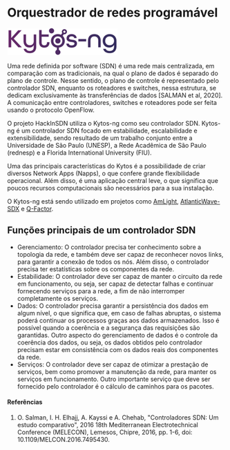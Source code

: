 # Orquestrador de redes programável

[![Kytos-ng logo](assets/img/kytosng-logo.png)](https://github.com/kytos-ng/kytos?tab=readme-ov-file#kytos-ngkytos)

Uma rede definida por software (SDN) é uma rede mais centralizada, em comparação com as tradicionais, na qual o plano de dados é separado do plano de controle. Nesse sentido, o plano de controle é representado pelo controlador SDN, enquanto os roteadores e switches, nessa estrutura, se dedicam exclusivamente às transferências de dados [SALMAN et al, 2020]. A comunicação entre controladores, switches e roteadores pode ser feita usando o protocolo OpenFlow.

O projeto HackInSDN utiliza o Kytos-ng como seu controlador SDN. Kytos-ng é um controlador SDN focado em estabilidade, escalabilidade e extensibilidade, sendo resultado de um trabalho conjunto entre a Universidade de São Paulo (UNESP), a Rede Acadêmica de São Paulo (rednesp) e a Florida International University (FIU).

Uma das principais características do Kytos é a possibilidade de criar diversos Network Apps (Napps), o que confere grande flexibilidade operacional. Além disso, é uma aplicação central leve, o que significa que poucos recursos computacionais são necessários para a sua instalação.

O Kytos-ng está sendo utilizado em projetos como [AmLight](https://www.amlight.net/), [AtlanticWave-SDX](https://www.atlanticwave-sdx.net/) e [Q-Factor](https://www.q-factor.io/).

## Funções principais de um controlador SDN

- Gerenciamento: O controlador precisa ter conhecimento sobre a topologia da rede, e também deve ser capaz de reconhecer novos links, para garantir a conexão de todos os nós. Além disso, o controlador precisa ter estatísticas sobre os componentes da rede.
- Estabilidade: O controlador deve ser capaz de manter o circuito da rede em funcionamento, ou seja, ser capaz de detectar falhas e continuar fornecendo serviços para a rede, a fim de não interromper completamente os serviços.
- Dados: O controlador precisa garantir a persistência dos dados em algum nível, o que significa que, em caso de falhas abruptas, o sistema poderá continuar os processos graças aos dados armazenados. Isso é possível quando a coerência e a segurança das requisições são garantidas. Outro aspecto do gerenciamento de dados é o controle da coerência dos dados, ou seja, os dados obtidos pelo controlador precisam estar em consistência com os dados reais dos componentes da rede.
- Serviços: O controlador deve ser capaz de otimizar a prestação de serviços, bem como promover a manutenção da rede, para manter os serviços em funcionamento. Outro importante serviço que deve ser fornecido pelo controlador é o cálculo de caminhos para os pacotes.

#### Referências

1. O. Salman, I. H. Elhajj, A. Kayssi e A. Chehab, "Controladores SDN: Um estudo comparativo", 2016 18th Mediterranean Electrotechnical Conference (MELECON), Lemesos, Chipre, 2016, pp. 1-6, doi: 10.1109/MELCON.2016.7495430.
